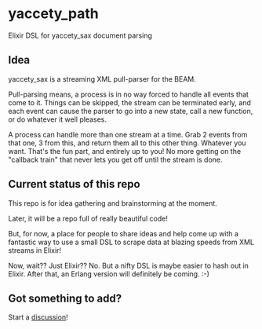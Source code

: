 # yaccety_path
Elixir DSL for yaccety_sax document parsing

## Idea
yaccety_sax is a streaming XML pull-parser for the BEAM. 

Pull-parsing means, a process is in no way forced to handle all events that come to it. 
Things can be skipped, the stream can be terminated early, and each event can cause the parser to go into a new state, call a new function, or do whatever it well pleases.

A process can handle more than one stream at a time. Grab 2 events from that one, 3 from this, and return them all to this other thing. Whatever you want. That's the fun part, and entirely up to you!
No more getting on the "callback train" that never lets you get off until the stream is done.

## Current status of this repo
This repo is for idea gathering and brainstorming at the moment.

Later, it will be a repo full of really beautiful code!

But, for now, a place for people to share ideas and help come up with a fantastic way to use a small DSL to scrape data at blazing speeds from XML streams in Elixir!

Now, wait?? Just Elixir?? No. But a nifty DSL is maybe easier to hash out in Elixir. After that, an Erlang version will definitely be coming. :-)

## Got something to add?
Start a [discussion](https://github.com/zadean/yaccety_path/discussions)!
